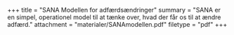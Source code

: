 +++
title = "SANA Modellen for adfærdsændringer"
summary = "SANA er en simpel, operationel model til at tænke over, hvad der får os til at ændre adfærd."
attachment = "materialer/SANAmodellen.pdf"
filetype = "pdf"
+++

